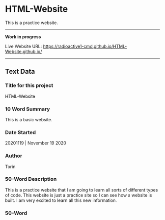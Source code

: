 # HTML-Website
This is a practice website.

---

**Work in progress**

Live Website URL: https://radioactive1-cmd.github.io/HTML-Website.github.io/

---
## Text Data

### Title for this project
HTML-Website

### 10 Word Summary
This is a basic website.

### Date Started
20201119 | November 19 2020

### Author
Torin

### 50-Word Description
This is a practice website that I am going to learn all sorts of different types of code. This website is just a practice site so I can see how a website is built. I am very excited to learn all this new information.

### 50-Word
